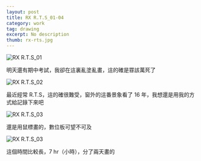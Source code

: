 ```yaml
---
layout: post
title: RX R.T.S_01-04
category: work
tag: drawing
excerpt: No description
thumb: rx-rts.jpg
---
```


<div class="txt">
  <p><img src="{{ site.file }}/work/rx-rts_01.jpg" alt="RX R.T.S_01"></p>

  <p lang=zh>明天還有期中考試，我卻在這裏亂塗亂畫，這的確是罪該萬死了</p>

  <p><img src="{{ site.file }}/work/rx-rts_02.jpg" alt="RX R.T.S_02"></p>

  <p lang=zh>最近經常 R.T.S，這的確很難受，窗外的這番景象看了 16 年，我想還是用我的方式給記錄下來吧</p>

  <p><img src="{{ site.file }}/work/rx-rts_03.jpg" alt="RX R.T.S_03"></p>

  <p lang=zh>還是用鼠標畫的，數位板可望不可及</p>

  <p><img src="{{ site.file }}/work/rx-rts_04.jpg" alt="RX R.T.S_03"></p>

  <p lang=zh>這個時間比較長，7 hr（小時），分了兩天畫的</p>
</div>
